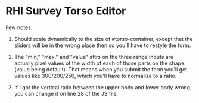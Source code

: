 RHI Survey Torso Editor
=======================

Few notes:

1. Should scale dynamically to the size of #torso-container, except that the sliders will be in the wrong place then so you'll have to restyle the form.

2. The "min," "max," and "value" attrs on the three range inputs are actually pixel values of the width of each of those parts on the shape. (value being default). That means when you submit the form you'll get values like 300/200/250, which you'll have to normalize to a ratio.

3. If I got the vertical ratio between the upper body and lower body wrong, you can change it on line 28 of the JS file.
